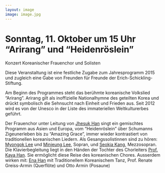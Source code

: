 ```yaml
---
layout: image
image: image.jpg
---
```


# Sonntag, 11. Oktober um 15 Uhr  “Arirang” und “Heidenröslein”

Konzert Koreanischer Frauenchor und Solisten

Diese Veranstaltung ist eine festliche Zugabe zum Jahresprogramm 2015 und zugleich eine Gabe von Freunden für Freunde der Erich-Schickling-Stiftung. 

Am Beginn des Programmes steht das berühmte koreanische Volkslied “Arirang”.
Arirang gilt als inoffizielle Nationalhymne des geteilten Korea und drückt symbolisch die Sehnsucht nach Einheit und Frieden aus. Seit 2012 wird es von der Unesco in der Liste des immateriellen Weltkulturerbes geführt. 

Der Frauenchor unter Leitung von [Jhesuk Han](/veranstaltungen/2015/korea/leitung/) singt ein gemischtes Programm aus Asien und Europa, vom “Heidenröslein” über Schumanns Zigeunerleben bis zu “Amazing Grace”, immer wieder kontrastiert von traditionellen koreanischen Liedern. Als Gesangssolistinnen sind zu hören: [Myongok Lee](/veranstaltungen/2015/korea/myongok/) und [Minjeung Lee](/veranstaltungen/2015/korea/minjeung/), Sopran, und [Seokja Kang](/veranstaltungen/2015/korea/seokja/), Mezzosopran.
Die Klavierbegleitung liegt in den Händen der Tochter des Chorleiters [Prof. Kaya Han](/veranstaltungen/2015/korea/kaya/). Sie ermöglicht diese Reise des koreanischen Chores.
Ausserdem wirken mit: [Ena Han](/veranstaltungen/2015/korea/ena/) mit Traditionellem Koreanischem Tanz, Prof. Renate Greiss-Armin (Querflöte) und Otto Armin (Posaune)

